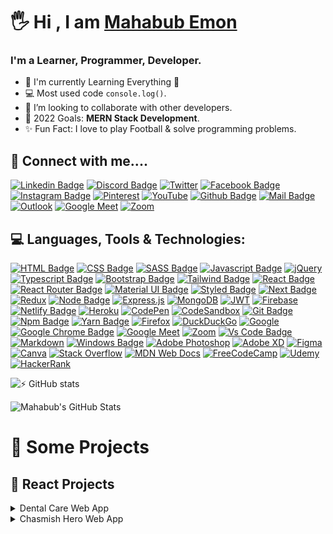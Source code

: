 # 🖐 Hi , I am [Mahabub Emon](https://www.linkedin.com/in/mahabubimon/)

<!-- ![Github Cover]() -->

### I'm a Learner, Programmer, Developer.

- 🌱 I'm currently Learning Everything 🤣
- 💻 Most used code `console.log()`.
- 👯 I’m looking to collaborate with other developers.
- 🎯 2022 Goals: **MERN Stack Development**.
- ✨ Fun Fact: I love to play Football & solve programming problems.

## 🚀 Connect with me....

[![Linkedin Badge](https://img.shields.io/badge/LinkedIn-0077B5?style=for-the-badge&logo=linkedin&logoColor=white)](https://www.linkedin.com/in/mahabubimon/)
[![Discord Badge](https://img.shields.io/badge/Discord-7289DA?style=for-the-badge&logo=discord&logoColor=white)](https://discord.com/users/mahabubimon)
[![Twitter](https://img.shields.io/badge/Twitter-%231DA1F2.svg?style=for-the-badge&logo=Twitter&logoColor=white)](https://www.twitter.com/mahabubimon/)
[![Facebook Badge](https://img.shields.io/badge/Facebook-1877F2?style=for-the-badge&logo=facebook&logoColor=white)](https://www.facebook.com/mahabubimonbd/)
[![Instagram Badge](https://img.shields.io/badge/Instagram-E4405F?style=for-the-badge&logo=instagram&logoColor=white)](https://www.instagram.com/mahabubimon/)
[![Pinterest](https://img.shields.io/badge/Pinterest-%23E60023.svg?style=for-the-badge&logo=Pinterest&logoColor=white)](https://www.pintertest.com/mahabubimon/)
[![YouTube](https://img.shields.io/badge/Youtube-%23FF0000.svg?style=for-the-badge&logo=YouTube&logoColor=white)](https://www.linkedin.com/in/mahabubimon/)
[![Github Badge](https://img.shields.io/badge/GitHub-100000?style=for-the-badge&logo=github&logoColor=white)](https://github.com/mahabubimon)
[![Mail Badge](https://img.shields.io/badge/Gmail-D14836?style=for-the-badge&logo=gmail&logoColor=white)](mailto:mahabubemon24@gmail.com)
[![Outlook](https://img.shields.io/badge/Microsoft_Outlook-0078D4?style=for-the-badge&logo=microsoft-outlook&logoColor=white)](mailto:mahabubimon@outlook.com)
[![Google Meet](https://img.shields.io/badge/Google%20Meet-00897B?style=for-the-badge&logo=google-meet&logoColor=white)]()
[![Zoom](https://img.shields.io/badge/Zoom-2D8CFF?style=for-the-badge&logo=zoom&logoColor=white)]()

## 💻 Languages, Tools & Technologies:

[![HTML Badge](https://img.shields.io/badge/HTML5-E34F26?style=for-the-badge&logo=html5&logoColor=white)](https://github.com/mahabubimon)
[![CSS Badge](https://img.shields.io/badge/CSS3-1572B6?style=for-the-badge&logo=css3&logoColor=white)](https://github.com/mahabubimon)
[![SASS Badge](https://img.shields.io/badge/Sass-CC6699?style=for-the-badge&logo=sass&logoColor=white)](https://github.com/mahabubimon)
[![Javascript Badge](https://img.shields.io/badge/JavaScript-F7DF1E?style=for-the-badge&logo=javascript&logoColor=black)](https://github.com/mahabubimon)
[![jQuery](https://img.shields.io/badge/jquery-%230769AD.svg?style=for-the-badge&logo=jquery&logoColor=white)](https://github.com/mahabubimon)
[![Typescript Badge](https://img.shields.io/badge/typeScript-0078D6?style=for-the-badge&logo=typeScript&logoColor=white)](https://github.com/mahabubimon)
[![Bootstrap Badge](https://img.shields.io/badge/Bootstrap-563D7C?style=for-the-badge&logo=bootstrap&logoColor=white)](https://github.com/mahabubimon)
[![Tailwind Badge](https://img.shields.io/badge/Tailwind_CSS-38B2AC?style=for-the-badge&logo=tailwind-css&logoColor=white)](https://github.com/mahabubimon)
[![React Badge](https://img.shields.io/badge/React-20232A?style=for-the-badge&logo=react&logoColor=61DAFB)](https://github.com/mahabubimon)
[![React Router Badge](https://img.shields.io/badge/React_Router-CA4245?style=for-the-badge&logo=react-router&logoColor=white)](https://github.com/mahabubimon)
[![Material UI Badge](https://img.shields.io/badge/Material--UI-0081CB?style=for-the-badge&logo=material-ui&logoColor=white)](https://github.com/mahabubimon)
[![Styled Badge](https://img.shields.io/badge/styled--components-DB7093?style=for-the-badge&logo=styled-components&logoColor=white)](https://github.com/mahabubimon)
[![Next Badge](https://img.shields.io/badge/NextJS-000?style=for-the-badge&logo=nextjs&logoColor=61DAFB)](https://github.com/mahabubimon)
[![Redux](https://img.shields.io/badge/redux-%23593d88.svg?style=for-the-badge&logo=redux&logoColor=white)](https://github.com/mahabubimon)
[![Node Badge](https://img.shields.io/badge/Node.js-43853D?style=for-the-badge&logo=node.js&logoColor=white)](https://github.com/mahabubimon)
[![Express.js](https://img.shields.io/badge/express.js-%23404d59.svg?style=for-the-badge&logo=express&logoColor=%2361DAFB)](https://github.com/mahabubimon)
[![MongoDB](https://img.shields.io/badge/MongoDB-%234ea94b.svg?style=for-the-badge&logo=mongodb&logoColor=white)](https://github.com/mahabubimon)
[![JWT](https://img.shields.io/badge/JWT-black?style=for-the-badge&logo=JSON%20web%20tokens)](https://github.com/mahabubimon)
[![Firebase](https://img.shields.io/badge/firebase-%23039BE5.svg?style=for-the-badge&logo=firebase)](https://github.com/mahabubimon)
[![Netlify Badge](https://img.shields.io/badge/Netlify-00C7B7?style=for-the-badge&logo=netlify&logoColor=white)](https://github.com/mahabubimon)
[![Heroku](https://img.shields.io/badge/heroku-%23430098.svg?style=for-the-badge&logo=heroku&logoColor=white)](https://github.com/mahabubimon)
[![CodePen](https://img.shields.io/badge/CodePen-white?style=for-the-badge&logo=codepen&logoColor=black)](https://github.com/mahabubimon)
[![CodeSandbox](https://img.shields.io/badge/Codesandbox-040404?style=for-the-badge&logo=codesandbox&logoColor=DBDBDB)](https://github.com/mahabubimon)
[![Git Badge](https://img.shields.io/badge/git-f34f29?style=for-the-badge&logo=git&logoColor=white)](https://github.com/mahabubimon)
[![Npm Badge](https://img.shields.io/badge/npm-d7141a?style=for-the-badge&logo=npm&logoColor=white)](https://github.com/mahabubimon)
[![Yarn Badge](https://img.shields.io/badge/yarn-0078D6?style=for-the-badge&logo=yarn&logoColor=white)](https://github.com/mahabubimon)
[![Firefox](https://img.shields.io/badge/Firefox-FF7139?style=for-the-badge&logo=Firefox-Browser&logoColor=white)](https://github.com/mahabubimon)
[![DuckDuckGo](https://img.shields.io/badge/DuckDuckGo-DE5833?style=for-the-badge&logo=DuckDuckGo&logoColor=white)](https://github.com/mahabubimon)
[![Google](https://img.shields.io/badge/google-4285F4?style=for-the-badge&logo=google&logoColor=white)](https://github.com/mahabubimon)
[![Google Chrome Badge](https://img.shields.io/badge/google_chrome-556532?style=for-the-badge&logo=googlechrome&logoColor=white)](https://github.com/mahabubimon)
[![Google Meet](https://img.shields.io/badge/Google%20Meet-00897B?style=for-the-badge&logo=google-meet&logoColor=white)](https://github.com/mahabubimon)
[![Zoom](https://img.shields.io/badge/Zoom-2D8CFF?style=for-the-badge&logo=zoom&logoColor=white)](https://github.com/mahabubimon)
[![Vs Code Badge](https://img.shields.io/badge/Visual_Studio_Code-0078D6?style=for-the-badge&logo=visualstudiocode&logoColor=white)](https://github.com/mahabubimon)
[![Markdown](https://img.shields.io/badge/markdown-%23000000.svg?style=for-the-badge&logo=markdown&logoColor=white)](https://github.com/mahabubimon)
[![Windows Badge](https://img.shields.io/badge/Windows-0078D6?style=for-the-badge&logo=windows&logoColor=white)](https://github.com/mahabubimon)
[![Adobe Photoshop](https://img.shields.io/badge/adobephotoshop-%2331A8FF.svg?style=for-the-badge&logo=adobephotoshop&logoColor=white)](https://github.com/mahabubimon)
[![Adobe XD](https://img.shields.io/badge/Adobe%20XD-470137?style=for-the-badge&logo=Adobe%20XD&logoColor=#FF61F6)](https://github.com/mahabubimon)
[![Figma](https://img.shields.io/badge/figma-%23F24E1E.svg?style=for-the-badge&logo=figma&logoColor=white)](https://github.com/mahabubimon)
[![Canva](https://img.shields.io/badge/Canva-%2300C4CC.svg?style=for-the-badge&logo=Canva&logoColor=white)](https://github.com/mahabubimon)
[![Stack Overflow](https://img.shields.io/badge/-Stackoverflow-FE7A16?style=for-the-badge&logo=stack-overflow&logoColor=white)](https://github.com/mahabubimon)
[![MDN Web Docs](https://img.shields.io/badge/MDN_Web_Docs-black?style=for-the-badge&logo=mdnwebdocs&logoColor=white)](https://github.com/mahabubimon)
[![FreeCodeCamp](https://img.shields.io/badge/Freecodecamp-%23123.svg?&style=for-the-badge&logo=freecodecamp&logoColor=green)](https://github.com/mahabubimon)
[![Udemy](https://img.shields.io/badge/Udemy-A435F0?style=for-the-badge&logo=Udemy&logoColor=white)](https://github.com/mahabubimon)
[![HackerRank](https://img.shields.io/badge/-Hackerrank-2EC866?style=for-the-badge&logo=HackerRank&logoColor=white)](https://github.com/mahabubimon)
<br/>

![:zap: GitHub stats](https://github-readme-stats.vercel.app/api?username=mahabubimon&show_icons=true&theme=dark)
<br/>

<img align="center"  alt="Mahabub's GitHub Stats" src="https://github-readme-stats.vercel.app/api/top-langs/?username=mahabubimon&show_icons=true" />
<br/>

# 🚀 Some Projects

## 📢 React Projects

<details>
<summary>Dental Care Web App</summary>
  
1. Live Demo : https://medicare-mi.web.app/
2. Github Code: 
3. Technology : ReactJS, Bootstrap, Firebase.

</details>

<details>
<summary>Chasmish Hero Web App</summary>
  
1. Live Demo : https://chasmish-hero.web.app/
2. Github Code: 
3. Technology : ReactJS, Material UI, Bootstrap, Firebase, Node, MongoDB, Express.

</details>
